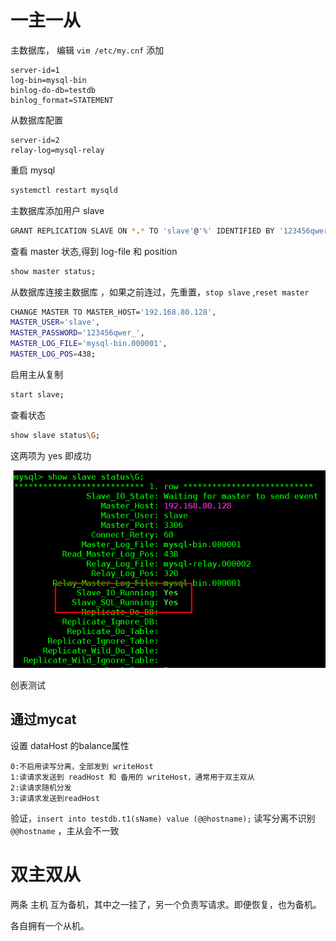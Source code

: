 # 一主一从

主数据库， 编辑 `vim /etc/my.cnf`  添加

```properties
server-id=1
log-bin=mysql-bin
binlog-do-db=testdb
binlog_format=STATEMENT
```

从数据库配置

```properties
server-id=2
relay-log=mysql-relay
```

重启 mysql

```bash
systemctl restart mysqld
```

主数据库添加用户 slave

```bash
GRANT REPLICATION SLAVE ON *.* TO 'slave'@'%' IDENTIFIED BY '123456qwer_';
```

查看 master 状态,得到 log-file 和 position

```bash
show master status;
```

从数据库连接主数据库 ，如果之前连过，先重置，`stop slave`  ,`reset master`

```bash
CHANGE MASTER TO MASTER_HOST='192.168.80.128',
MASTER_USER='slave',
MASTER_PASSWORD='123456qwer_',
MASTER_LOG_FILE='mysql-bin.000001',
MASTER_LOG_POS=438;
```

启用主从复制

```bash
start slave;
```

查看状态 

```bash
show slave status\G;
```

这两项为 yes 即成功

![](img/m2.png)

创表测试

## 通过mycat

设置 dataHost 的balance属性

```
0:不启用读写分离，全部发到 writeHost 
1:读请求发送到 readHost 和 备用的 writeHost，通常用于双主双从
2:读请求随机分发
3:读请求发送到readHost
```

验证，`insert into testdb.t1(sName) value (@@hostname);` 读写分离不识别 `@@hostname` ，主从会不一致



# 双主双从

两条 主机 互为备机，其中之一挂了，另一个负责写请求。即便恢复，也为备机。

各自拥有一个从机。

